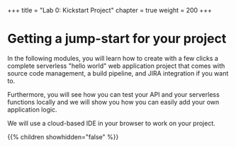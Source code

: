 +++
title = "Lab 0: Kickstart Project"
chapter = true
weight = 200
+++

# Getting a jump-start for your project

In the following modules, you will learn how to create with a few clicks a complete serverless "hello world" web application project that comes with source code management, a build pipeline, and JIRA integration if you want to.

Furthermore, you will see how you can test your API and your serverless functions locally and we will show you how you can easily add your own application logic.

We will use a cloud-based IDE in your browser to work on your project.

{{% children showhidden="false" %}}
